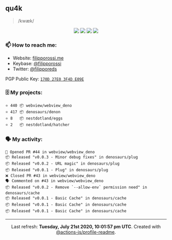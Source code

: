 ## qu4k

> /kwæk/

<p align="center">
  <img src="https://img.shields.io/badge/last%20major%20release-aug.%202000-important" />
  <img src="https://img.shields.io/badge/unminified%20size-6%20feet%206%20inches-informational" />
  <img src="https://img.shields.io/badge/vulnerabilities-high-critical" />
  <img src="https://img.shields.io/badge/code%20quality-A%20for%20effort-success" />
</p>

### 📫 How to reach me:

- Website: [filipporossi.me](https://filipporossi.me/)
- Keybase: [@filipporossi](https://keybase.io/filipporossi)
- Twitter: [@filipporeds](https://keybase.io/filipporeds)

PGP Public Key: [`170D 27E0 3F4D E09E`](https://keybase.io/filipporossi/pgp_keys.asc)

### 🗄 My projects:

```
⭐️ 440 📦 webview/webview_deno
⭐️ 417 📦 denosaurs/denon
⭐️ 8   📦 nestdotland/eggs
⭐️ 2   📦 nestdotland/hatcher
```

### 🗣 My activity:

```
💪 Opened PR #44 in webview/webview_deno
📦 Released "v0.0.3 - Minor debug fixes" in denosaurs/plug
📦 Released "v0.0.2 - URL magic" in denosaurs/plug
📦 Released "v0.0.1 - Plug" in denosaurs/plug
❌ Closed PR #43 in webview/webview_deno
🗣 Commented on #43 in webview/webview_deno
📦 Released "v0.0.2 - Remove `--allow-env` permission need" in denosaurs/cache
📦 Released "v0.0.1 - Basic Cache" in denosaurs/cache
📦 Released "v0.0.1 - Basic Cache" in denosaurs/cache
📦 Released "v0.0.1 - Basic Cache" in denosaurs/cache
```

------------
<p align="center">Last refresh: <b>Tuesday, July 21st 2020, 10:01:57 pm UTC</b>. Created with <a href=https://github.com/marketplace/actions/profile-readme>@actions-js/profile-readme</a>.</p>